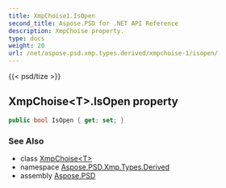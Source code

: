 ```yaml
---
title: XmpChoise1.IsOpen
second_title: Aspose.PSD for .NET API Reference
description: XmpChoise property. 
type: docs
weight: 20
url: /net/aspose.psd.xmp.types.derived/xmpchoise-1/isopen/
---
```

{{< psd/tize >}}
## XmpChoise&lt;T&gt;.IsOpen property

```csharp
public bool IsOpen { get; set; }
```

### See Also

* class [XmpChoise&lt;T&gt;](../)
* namespace [Aspose.PSD.Xmp.Types.Derived](../../xmpchoise-1/)
* assembly [Aspose.PSD](../../../)


